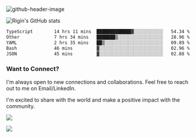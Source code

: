 
![github-header-image](https://github.com/riginoommen/riginoommen/assets/3840244/889cae65-df55-4cda-86cc-bf21bf1f2e96)

![Rigin's GitHub stats](https://github-readme-stats.vercel.app/api?username=riginoommen\&show_icons=true\&show=reviews,discussions_started,discussions_answered,prs_merged,prs_merged_percentage)


<!--START_SECTION:waka-->

```txt
TypeScript        14 hrs 11 mins  █████████████▓░░░░░░░░░░░   54.34 %
Other             7 hrs 34 mins   ███████▒░░░░░░░░░░░░░░░░░   28.96 %
YAML              2 hrs 35 mins   ██▒░░░░░░░░░░░░░░░░░░░░░░   09.89 %
Bash              46 mins         ▓░░░░░░░░░░░░░░░░░░░░░░░░   02.96 %
JSON              45 mins         ▓░░░░░░░░░░░░░░░░░░░░░░░░   02.88 %
```

<!--END_SECTION:waka-->

### Want to Connect?

I'm always open to new connections and collaborations. Feel free to reach out to me on Email/LinkedIn.

I'm excited to share with the world and make a positive impact with the community.

![](https://komarev.com/ghpvc/?username=riginoommen)

![](https://hit.yhype.me/github/profile?user_id=3840244)

